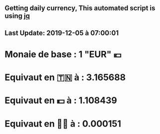## Getting daily currency, This automated script is using [jq](https://stedolan.github.io/jq/)
## Last Update:  2019-12-05 à 07:00:01
 # Monaie de base : 1 "EUR" 💶 
 # Equivaut en 🇹🇳 à :  3.165688 
 # Equivaut en 💵 à : 1.108439
 # Equivaut en 🐱‍💻 à :  0.000151
